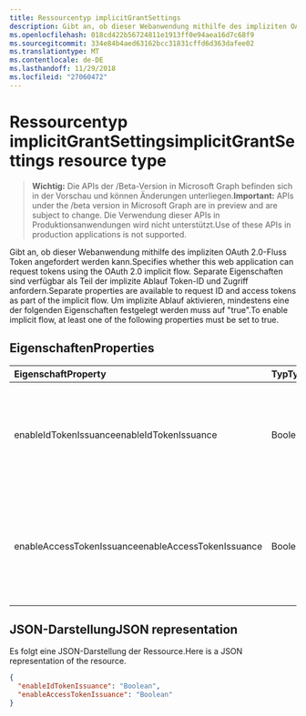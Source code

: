 ```yaml
---
title: Ressourcentyp implicitGrantSettings
description: Gibt an, ob dieser Webanwendung mithilfe des impliziten OAuth 2.0-Fluss Token angefordert werden kann. Separate Eigenschaften sind verfügbar als Teil der implizite Ablauf Token-ID und Zugriff anfordern. Um implizite Ablauf aktivieren, mindestens eine der folgenden Eigenschaften festgelegt werden muss auf "true".
ms.openlocfilehash: 018cd422b56724811e1913ff0e94aea16d7c68f9
ms.sourcegitcommit: 334e84b4aed63162bcc31831cffd6d363dafee02
ms.translationtype: MT
ms.contentlocale: de-DE
ms.lasthandoff: 11/29/2018
ms.locfileid: "27060472"
---
```

# <a name="implicitgrantsettings-resource-type"></a><span data-ttu-id="6ee20-105">Ressourcentyp implicitGrantSettings</span><span class="sxs-lookup"><span data-stu-id="6ee20-105">implicitGrantSettings resource type</span></span>

> <span data-ttu-id="6ee20-106">**Wichtig:** Die APIs der /Beta-Version in Microsoft Graph befinden sich in der Vorschau und können Änderungen unterliegen.</span><span class="sxs-lookup"><span data-stu-id="6ee20-106">**Important:** APIs under the /beta version in Microsoft Graph are in preview and are subject to change.</span></span> <span data-ttu-id="6ee20-107">Die Verwendung dieser APIs in Produktionsanwendungen wird nicht unterstützt.</span><span class="sxs-lookup"><span data-stu-id="6ee20-107">Use of these APIs in production applications is not supported.</span></span>

<span data-ttu-id="6ee20-108">Gibt an, ob dieser Webanwendung mithilfe des impliziten OAuth 2.0-Fluss Token angefordert werden kann.</span><span class="sxs-lookup"><span data-stu-id="6ee20-108">Specifies whether this web application can request tokens using the OAuth 2.0 implicit flow.</span></span> <span data-ttu-id="6ee20-109">Separate Eigenschaften sind verfügbar als Teil der implizite Ablauf Token-ID und Zugriff anfordern.</span><span class="sxs-lookup"><span data-stu-id="6ee20-109">Separate properties are available to request ID and access tokens as part of the implicit flow.</span></span> <span data-ttu-id="6ee20-110">Um implizite Ablauf aktivieren, mindestens eine der folgenden Eigenschaften festgelegt werden muss auf "true".</span><span class="sxs-lookup"><span data-stu-id="6ee20-110">To enable implicit flow, at least one of the following properties must be set to true.</span></span>

## <a name="properties"></a><span data-ttu-id="6ee20-111">Eigenschaften</span><span class="sxs-lookup"><span data-stu-id="6ee20-111">Properties</span></span>

| <span data-ttu-id="6ee20-112">Eigenschaft</span><span class="sxs-lookup"><span data-stu-id="6ee20-112">Property</span></span> | <span data-ttu-id="6ee20-113">Typ</span><span class="sxs-lookup"><span data-stu-id="6ee20-113">Type</span></span> | <span data-ttu-id="6ee20-114">Beschreibung</span><span class="sxs-lookup"><span data-stu-id="6ee20-114">Description</span></span> |
|:---------|:-----|:------------|
|<span data-ttu-id="6ee20-115">enableIdTokenIssuance</span><span class="sxs-lookup"><span data-stu-id="6ee20-115">enableIdTokenIssuance</span></span>| <span data-ttu-id="6ee20-116">Boolesch</span><span class="sxs-lookup"><span data-stu-id="6ee20-116">Boolean</span></span> | <span data-ttu-id="6ee20-117">Gibt an, ob diese Web Application ein Token-ID mithilfe des impliziten OAuth 2.0-Fluss anfordern kann.</span><span class="sxs-lookup"><span data-stu-id="6ee20-117">Specifies whether this web application can request an ID token using the OAuth 2.0 implicit flow.</span></span>|
|<span data-ttu-id="6ee20-118">enableAccessTokenIssuance</span><span class="sxs-lookup"><span data-stu-id="6ee20-118">enableAccessTokenIssuance</span></span>| <span data-ttu-id="6ee20-119">Boolesch</span><span class="sxs-lookup"><span data-stu-id="6ee20-119">Boolean</span></span> | <span data-ttu-id="6ee20-120">Gibt an, ob diese Web Application ein Zugriffstoken mit den impliziten OAuth 2.0-Fluss anfordern kann.</span><span class="sxs-lookup"><span data-stu-id="6ee20-120">Specifies whether this web application can request an access token using the OAuth 2.0 implicit flow.</span></span>|

## <a name="json-representation"></a><span data-ttu-id="6ee20-121">JSON-Darstellung</span><span class="sxs-lookup"><span data-stu-id="6ee20-121">JSON representation</span></span>
<span data-ttu-id="6ee20-122">Es folgt eine JSON-Darstellung der Ressource.</span><span class="sxs-lookup"><span data-stu-id="6ee20-122">Here is a JSON representation of the resource.</span></span>

```json
{
  "enableIdTokenIssuance": "Boolean",
  "enableAccessTokenIssuance": "Boolean"
}

```
